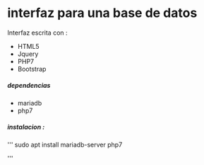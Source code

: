 # interfaz para una base de datos

Interfaz escrita con :
- HTML5
- Jquery
- PHP7
- Bootstrap

##### dependencias 
- mariadb
- php7

##### instalacion :
'''
sudo apt install mariadb-server php7

'''
